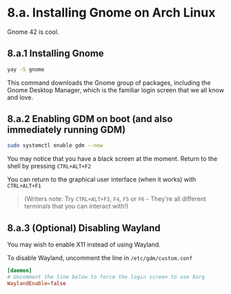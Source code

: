 # 8.a. Installing Gnome on Arch Linux

Gnome 42 is cool.

## 8.a.1 Installing Gnome

```bash
yay -S gnome
```

This command downloads the Gnome group of packages, including the Gnome Desktop Manager, which is the familiar login screen that we all know and love.

## 8.a.2 Enabling GDM on boot (and also immediately running GDM)

```bash
sudo systemctl enable gdm --now
```

You may notice that you have a black screen at the moment.
Return to the shell by pressing `CTRL+ALT+F2`

You can return to the graphical user interface (when it works) with `CTRL+ALT+F1`

> (Writers note: Try `CTRL+ALT+F3`, `F4`, `F5` or `F6` - They're all different terminals that you can interact with!)

## 8.a.3 (Optional) Disabling Wayland

You may wish to enable X11 instead of using Wayland.

To disable Wayland, uncomment the line in `/etc/gdm/custom.conf`

```conf
[daemon]
# Uncomment the line below to force the login screen to use Xorg
WaylandEnable=false
```

